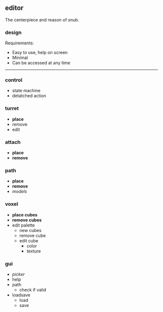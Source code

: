## editor

The centerpiece and reason of snub.

### design
Requirements:
- Easy to use, help on screen
- Minimal
- Can be accessed at any time

---

### control
- state machine
- detatched action

### turret
- **place**
- remove
- edit

### attach
- **place**
- **remove**

### path
- **place**
- **remove**
- _models_

### voxel
- **place cubes**
- **remove cubes**
- edit palette
	- new cubes
	- remove cube
	- edit cube
		- color
		- texture

### gui
- _picker_
- help
- path
	- check if valid
- loadsave
	- load
	- save
